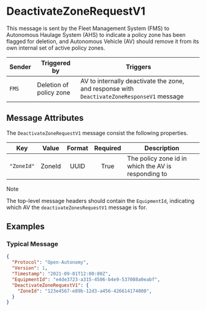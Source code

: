 # DeactivateZoneRequestV1

This message is sent by the Fleet Management System (FMS) to Autonomous Haulage System (AHS) to indicate a policy zone has been flagged for deletion, and Autonomous Vehicle (AV) should remove it from its own internal set of active policy zones.

| Sender | Triggered by | Triggers |
| --- | --- | --- |
| `FMS`  | Deletion of policy zone | AV to internally deactivate the zone, and response with `DeactivateZoneResponseV1` message |

## Message Attributes

The `DeactivateZoneRequestV1` message consist the following properties.

| Key | Value | Format | Required | Description |
| --- | :---: | :---: | :---: | --- |
| `"ZoneId"` | ZoneId | UUID | True | The policy zone id in which the AV is responding to |

>[!NOTE]
> The top-level message headers should contain the `EquipmentId`, indicating which AV the `deactivateZonesRequestV1` message is for. 


## Examples
### Typical Message
```JSON
{
  "Protocol": "Open-Autonomy",
  "Version": 1,
  "Timestamp": "2021-09-01T12:00:00Z",
  "EquipmentId": "e4de3723-a315-4506-b4e9-537088a0eabf",
  "DeactivateZoneRequestV1": {
    "ZoneId": "123e4567-e89b-12d3-a456-426614174000",
  }
}
```
